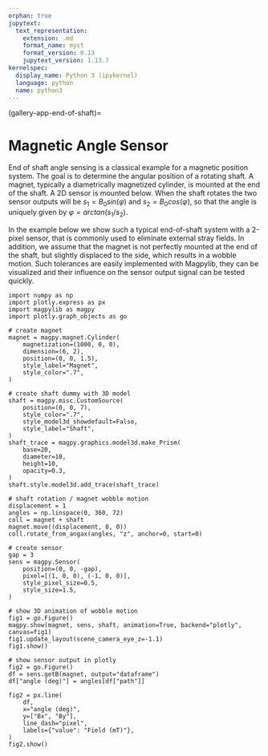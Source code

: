 ```yaml
---
orphan: true
jupytext:
  text_representation:
    extension: .md
    format_name: myst
    format_version: 0.13
    jupytext_version: 1.13.7
kernelspec:
  display_name: Python 3 (ipykernel)
  language: python
  name: python3
---
```


(gallery-app-end-of-shaft)=

# Magnetic Angle Sensor

End of shaft angle sensing is a classical example for a magnetic position system. The goal is to determine the angular position of a rotating shaft. A magnet, typically a diametrically magnetized cylinder, is mounted at the end of the shaft. A 2D sensor is mounted below. When the shaft rotates the two sensor outputs will be $s_1=B_0 sin(\varphi)$ and $s_2=B_0 cos(\varphi)$, so that the angle is uniquely given by $\varphi = arctan(s_1/s_2)$.

In the example below we show such a typical end-of-shaft system with a 2-pixel sensor, that is commonly used to eliminate external stray fields. In addition, we assume that the magnet is not perfectly mounted at the end of the shaft, but slightly displaced to the side, which results in a wobble motion. Such tolerances are easily implemented with Magpylib, they can be visualized and their influence on the sensor output signal can be tested quickly.

```{code-cell} ipython3
import numpy as np
import plotly.express as px
import magpylib as magpy
import plotly.graph_objects as go

# create magnet
magnet = magpy.magnet.Cylinder(
    magnetization=(1000, 0, 0),
    dimension=(6, 2),
    position=(0, 0, 1.5),
    style_label="Magnet",
    style_color=".7",
)

# create shaft dummy with 3D model
shaft = magpy.misc.CustomSource(
    position=(0, 0, 7),
    style_color=".7",
    style_model3d_showdefault=False,
    style_label="Shaft",
)
shaft_trace = magpy.graphics.model3d.make_Prism(
    base=20,
    diameter=10,
    height=10,
    opacity=0.3,
)
shaft.style.model3d.add_trace(shaft_trace)

# shaft rotation / magnet wobble motion
displacement = 1
angles = np.linspace(0, 360, 72)
coll = magnet + shaft
magnet.move((displacement, 0, 0))
coll.rotate_from_angax(angles, "z", anchor=0, start=0)

# create sensor
gap = 3
sens = magpy.Sensor(
    position=(0, 0, -gap),
    pixel=[(1, 0, 0), (-1, 0, 0)],
    style_pixel_size=0.5,
    style_size=1.5,
)

# show 3D animation of wobble motion
fig1 = go.Figure()
magpy.show(magnet, sens, shaft, animation=True, backend="plotly", canvas=fig1)
fig1.update_layout(scene_camera_eye_z=-1.1)
fig1.show()

# show sensor output in plotly
fig2 = go.Figure()
df = sens.getB(magnet, output="dataframe")
df["angle (deg)"] = angles[df["path"]]

fig2 = px.line(
    df,
    x="angle (deg)",
    y=["Bx", "By"],
    line_dash="pixel",
    labels={"value": "Field (mT)"},
)
fig2.show()
```

